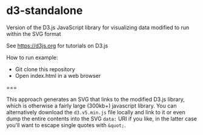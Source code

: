 # d3-standalone
Version of the D3.js JavaScript library for visualizing data modified to run within the SVG format

See https://d3js.org for tutorials on D3.js

How to run example:
 - Git clone this repository
 - Open index.html in a web browser

===

This approach generates an SVG that links to the modified D3.js library, which is otherwise a fairly large (300kb+) javascript library. You can alternatively download the `d3.v5.min.js` file locally and link to it or even dump the entire contents into the SVG `data:` URI if you like, in the latter case you'll want to escape single quotes with `&quot;`.
